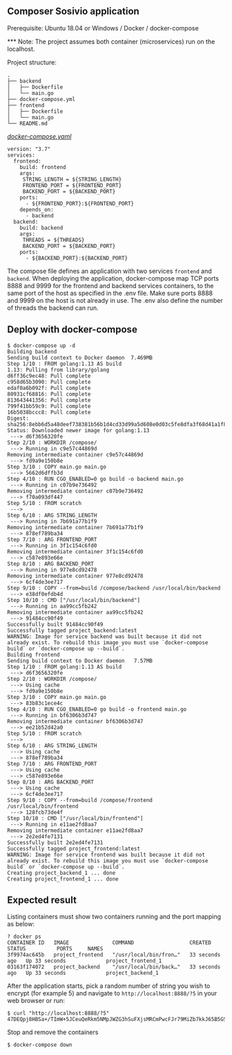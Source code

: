 ## Composer Sosivio application

Prerequisite: Ubuntu 18.04 or Windows / Docker / docker-compose

*** Note: The project assumes both container (microservices) run on the localhost.

Project structure:
```
.
├── backend
│   ├── Dockerfile
│   └── main.go
├── docker-compose.yml
├── frontend
│   ├── Dockerfile
│   └── main.go
└── README.md
```

[_docker-compose.yaml_](docker-compose.yaml)
```
version: "3.7"
services:
  frontend:
    build: frontend
    args:
     STRING_LENGTH = ${STRING_LENGTH}
     FRONTEND_PORT = ${FRONTEND_PORT}
     BACKEND_PORT = ${BACKEND_PORT}
    ports:
      - ${FRONTEND_PORT}:${FRONTEND_PORT}
    depends_on:
      - backend
  backend:
    build: backend
    args:
     THREADS = ${THREADS}
     BACKEND_PORT = ${BACKEND_PORT}
    ports:
      - ${BACKEND_PORT}:${BACKEND_PORT}
```
The compose file defines an application with two services `frontend` and `backend`.
When deploying the application, docker-compose map TCP ports 8888 and 9999 for the frontend and backend services containers, to the same port of the host as specified in the .env file.
Make sure ports 8888 and 9999 on the host is not already in use.
The .env also define the number of threads the backend can run.

## Deploy with docker-compose

```
$ docker-compose up -d
Building backend
Sending build context to Docker daemon  7.469MB
Step 1/10 : FROM golang:1.13 AS build
1.13: Pulling from library/golang
d6ff36c9ec48: Pull complete
c958d65b3090: Pull complete
edaf0a6b092f: Pull complete
80931cf68816: Pull complete
813643441356: Pull complete
799f41bb59c9: Pull complete
16b5038bccc8: Pull complete
Digest: sha256:8ebb6d5a48deef738381b56b1d4cd33d99a5d608e0d03c5fe8dfa3f68d41a1f8
Status: Downloaded newer image for golang:1.13
 ---> d6f3656320fe
Step 2/10 : WORKDIR /compose/
 ---> Running in c9e57c44869d
Removing intermediate container c9e57c44869d
 ---> fd9a9e150b8e
Step 3/10 : COPY main.go main.go
 ---> 5662d6dffb3d
Step 4/10 : RUN CGO_ENABLED=0 go build -o backend main.go
 ---> Running in c07b9e736492
Removing intermediate container c07b9e736492
 ---> f70a093df447
Step 5/10 : FROM scratch
 --->
Step 6/10 : ARG STRING_LENGTH
 ---> Running in 7b691a77b1f9
Removing intermediate container 7b691a77b1f9
 ---> 878ef789ba34
Step 7/10 : ARG FRONTEND_PORT
 ---> Running in 3f1c154c6fd0
Removing intermediate container 3f1c154c6fd0
 ---> c587e893e66e
Step 8/10 : ARG BACKEND_PORT
 ---> Running in 977e8cd92478
Removing intermediate container 977e8cd92478
 ---> 6cf4de3ee717
Step 9/10 : COPY --from=build /compose/backend /usr/local/bin/backend
 ---> e38df0efdb4d
Step 10/10 : CMD ["/usr/local/bin/backend"]
 ---> Running in aa99cc5fb242
Removing intermediate container aa99cc5fb242
 ---> 91484cc90f49
Successfully built 91484cc90f49
Successfully tagged project_backend:latest
WARNING: Image for service backend was built because it did not already exist. To rebuild this image you must use `docker-compose build` or `docker-compose up --build`.
Building frontend
Sending build context to Docker daemon   7.57MB
Step 1/10 : FROM golang:1.13 AS build
 ---> d6f3656320fe
Step 2/10 : WORKDIR /compose/
 ---> Using cache
 ---> fd9a9e150b8e
Step 3/10 : COPY main.go main.go
 ---> 83b83c1ece4c
Step 4/10 : RUN CGO_ENABLED=0 go build -o frontend main.go
 ---> Running in bf6306b3d747
Removing intermediate container bf6306b3d747
 ---> ee21b52d42a0
Step 5/10 : FROM scratch
 --->
Step 6/10 : ARG STRING_LENGTH
 ---> Using cache
 ---> 878ef789ba34
Step 7/10 : ARG FRONTEND_PORT
 ---> Using cache
 ---> c587e893e66e
Step 8/10 : ARG BACKEND_PORT
 ---> Using cache
 ---> 6cf4de3ee717
Step 9/10 : COPY --from=build /compose/frontend /usr/local/bin/frontend
 ---> 128fcb73de4f
Step 10/10 : CMD ["/usr/local/bin/frontend"]
 ---> Running in e11ae2fd8aa7
Removing intermediate container e11ae2fd8aa7
 ---> 2e2ed4fe7131
Successfully built 2e2ed4fe7131
Successfully tagged project_frontend:latest
WARNING: Image for service frontend was built because it did not already exist. To rebuild this image you must use `docker-compose build` or `docker-compose up --build`.
Creating project_backend_1 ... done
Creating project_frontend_1 ... done
```

## Expected result

Listing containers must show two containers running and the port mapping as below:
```
? docker ps
CONTAINER ID   IMAGE              COMMAND                  CREATED          STATUS          PORTS     NAMES
3f9974ac645b   project_frontend   "/usr/local/bin/fron…"   33 seconds ago   Up 33 seconds             project_frontend_1
03163f174072   project_backend    "/usr/local/bin/back…"   33 seconds ago   Up 33 seconds             project_backend_1
```

After the application starts, pick a random number of string you wish to encrypt (for example 5) and navigate to `http://localhost:8888/?5` in your web browser or run:
```
$ curl "http://localhost:8888/?5"
47DEQpj8HBSa+/TImW+5JCeuQeRkm5NMpJWZG3hSuFXjsMRCmPwcFJr79MiZb7kkJ65B5GSbk0yklZkbeFK4VeOwxEKY/BwUmvv0yJlvuSQnrkHkZJuTTKSVmRt4UrhV47DEQpj8HBSa+/TImW+5JCeuQeRkm5NMpJWZG3hSuFXZyRTLFm0zLhhj1yqIeSROFInlnjkNUOjEdTEQ2snG1g==
```

Stop and remove the containers
```
$ docker-compose down
```
